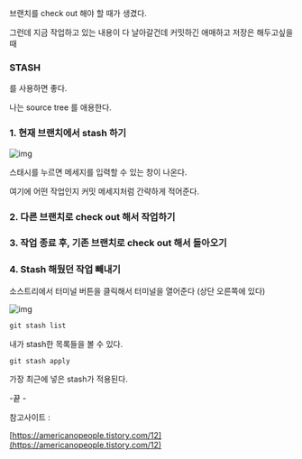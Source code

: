 브랜치를 check out 해야 할 때가 생겼다.

그런데 지금 작업하고 있는 내용이 다 날아갈건데 커밋하긴 애매하고 저장은 해두고싶을 때

### STASH

를 사용하면 좋다.

나는 source tree 를 애용한다.

### 1. 현재 브랜치에서 stash 하기

![img](https://s3-us-west-2.amazonaws.com/secure.notion-static.com/4467e511-b536-4155-8257-14f68053a78e/Untitled.png)

스태시를 누르면 메세지를 입력할 수 있는 창이 나온다.

여기에 어떤 작업인지 커밋 메세지처럼 간략하게 적어준다.

### 2. 다른 브랜치로 check out 해서 작업하기

### 3. 작업 종료 후, 기존 브랜치로 check out 해서 돌아오기

### 4. Stash 해뒀던 작업 빼내기

소스트리에서 터미널 버튼을 클릭해서 터미널을 열어준다 (상단 오른쪽에 있다)

![img](https://s3-us-west-2.amazonaws.com/secure.notion-static.com/e49aefdd-8b62-435e-98d2-4ef95d02e17e/Untitled.png)

```jsx
git stash list
```

내가 stash한 목록들을 볼 수 있다.

```jsx
git stash apply
```

가장 최근에 넣은 stash가 적용된다.

-끝 -

참고사이트 : 

[https://americanopeople.tistory.com/12](https://americanopeople.tistory.com/12)
